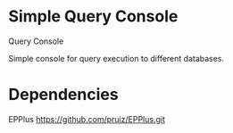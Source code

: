 Simple Query Console
============

Query Console

Simple console for query execution to different databases.

Dependencies
============
EPPlus
https://github.com/pruiz/EPPlus.git
